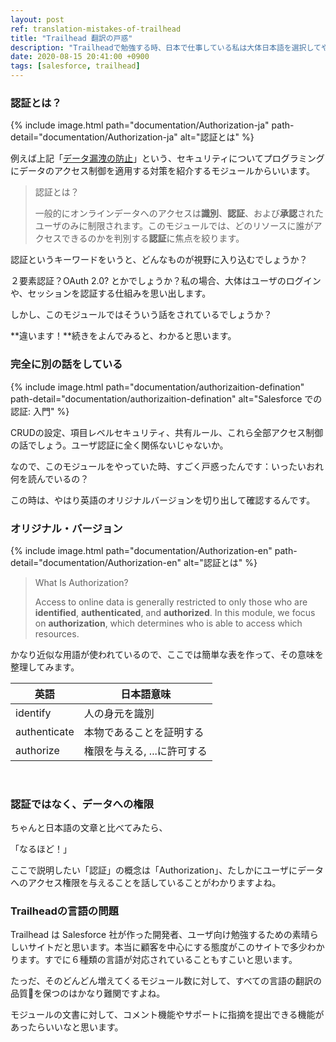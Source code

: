 ```yaml
---
layout: post
ref: translation-mistakes-of-trailhead
title: "Trailhead 翻訳の戸惑"
description: "Trailheadで勉強する時、日本で仕事している私は大体日本語を選択してやっていました。しかし、日本語翻訳に戸惑うことはよくあります。ここでは、その中の一つの例を説明します。"
date: 2020-08-15 20:41:00 +0900
tags: [salesforce, trailhead]
---
```


### 認証とは？

{% include image.html path="documentation/Authorization-ja" path-detail="documentation/Authorization-ja" alt="認証とは" %}

例えば上記「[データ漏洩の防止](https://trailhead.salesforce.com/ja/content/learn/modules/data-leak-prevention/learn-how-authorization-works-in-force-com-apps)」という、セキュリティについてプログラミングにデータのアクセス制御を適用する対策を紹介するモジュールからいいます。

> 認証とは？
> 
> 一般的にオンラインデータへのアクセスは**識別**、**認証**、および**承認**されたユーザのみに制限されます。このモジュールでは、どのリソースに誰がアクセスできるのかを判別する**認証**に焦点を絞ります。

認証というキーワードをいうと、どんなものが視野に入り込むでしょうか？

２要素認証？OAuth 2.0? とかでしょうか？私の場合、大体はユーザのログインや、セッションを認証する仕組みを思い出します。

しかし、このモジュールではそういう話をされているでしょうか？

**違います！**続きをよんでみると、わかると思います。

### 完全に別の話をしている

{% include image.html path="documentation/authorizaition-defination" path-detail="documentation/authorizaition-defination" alt="Salesforce での認証: 入門" %}

CRUDの設定、項目レベルセキュリティ、共有ルール、これら全部アクセス制御の話でしょう。ユーザ認証に全く関係ないじゃないか。

なので、このモジュールをやっていた時、すごく戸惑ったんです：いったいおれ何を読んでいるの？

この時は、やはり英語のオリジナルバージョンを切り出して確認するんです。

### オリジナル・バージョン

{% include image.html path="documentation/Authorization-en" path-detail="documentation/Authorization-en" alt="認証とは" %}

> What Is Authorization?
> 
> Access to online  data is generally  restricted to only those who are **identified**, **authenticated**,  and  **authorized**. In this module,  we focus on **authorization**,  which determines  who is able to access which resources.

かなり近似な用語が使われているので、ここでは簡単な表を作って、その意味を整理してみます。


英語 | 日本語意味
--- | ------
identify  | 人の身元を識別
authenticate  | 本物であることを証明する
authorize  | 権限を与える, ...に許可する

<br/>

### 認証ではなく、データへの権限

ちゃんと日本語の文章と比べてみたら、

「なるほど！」

ここで説明したい「認証」の概念は「Authorization」、たしかにユーザにデータへのアクセス権限を与えることを話していることがわかりますよね。

### Trailheadの言語の問題

Trailhead は Salesforce 社が作った開発者、ユーザ向け勉強するための素晴らしいサイトだと思います。本当に顧客を中心にする態度がこのサイトで多少わかります。すでに６種類の言語が対応されていることもすこいと思います。

たっだ、そのどんどん増えてくるモジュール数に対して、すべての言語の翻訳の品質を保つのはかなり難関ですよね。

モジュールの文書に対して、コメント機能やサポートに指摘を提出できる機能があったらいいなと思います。
